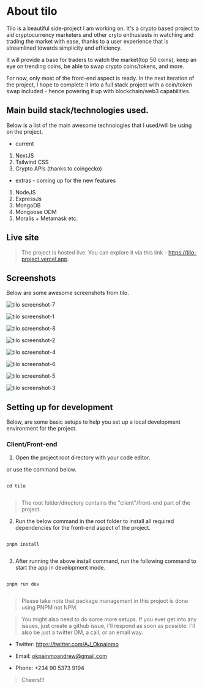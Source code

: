 # About tilo

Tilo is a beautiful side-project I am working on. It's a crypto based project to aid cryptocurrency marketers and other cryto enthusiasts in watching and trading the market with ease, thanks to a user experience that is streamlined towards simplicity and efficiency.

It will provide a base for traders to watch the market(top 50 coins), keep an eye on trending coins, be able to swap crypto coins/tokens, and more.

For now, only most of the front-end aspect is ready. In the next iteration of the project, I hope to complete it into a full stack project with a coin/token swap included - hence powering it up with blockchain/web3 capabilities.

## Main build stack/technologies used.

Below is a list of the main awesome technologies that I used/will be using on the project.

- current

1. NextJS
2. Tailwind CSS
3. Crypto APIs (thanks to coingecko)

- extras - coming up for the new features

1. NodeJS
2. ExpressJs
3. MongoDB
4. Mongoose ODM
5. Moralis + Metamask etc.

## Live site

> The project is hosted live. You can explore it via this link - https://tilo-project.vercel.app.

<!-- ## Live demo

> You can watch a live demo of the project here - https://www.awesomescreenshot.com/video/13008461?key=e8314a86270462007152e3b172ec00aa - checkout the demo video to get wowed even further. -->

## Screenshots

Below are some awesome screenshots from tilo.

![tilo screenshot-7](./assets/images/screen-7.png)

![tilo screenshot-1](./assets/images/screen-1.png)

![tilo screenshot-8](./assets/images/screen-8.png)

![tilo screenshot-2](./assets/images/screen-2.png)

![tilo screenshot-4](./assets/images/screen-4.png)

![tilo screenshot-6](./assets/images/screen-6.png)

![tilo screenshot-5](./assets/images/screen-5.png)

![tilo screenshot-3](./assets/images/screen-3.png)

## Setting up for development

Below, are some basic setups to help you set up a local development environment for the project.

### Client/Front-end

1. Open the project root directory with your code editor.

or use the command below.

```

cd tilo


```

> The root folder/directory contains the "client"/front-end part of the project.

2. Run the below command in the root folder to install all required dependencies for the front-end aspect of the project.

```

pnpm install


```

3. After running the above install command, run the following command to start the app in development mode.

```

pnpm run dev


```

> Please take note that package management in this project is done using PNPM not NPM.

> You might also need to do some more setups. If you ever get into any issues, just create a github issue, I'll respond as soon as possible. I'll also be just a twitter DM, a call, or an email way.

- Twitter: https://twitter.com/AJ_Okpainmo

- Email: okpainmoandrew@gmail.com

- Phone: +234 90 5373 9194

> Cheers!!!

